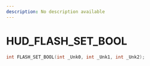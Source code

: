 ```yaml
---
description: No description available 
---
```


# HUD\_FLASH_SET_BOOL

```cpp
int FLASH_SET_BOOL(int _Unk0, int _Unk1, int _Unk2);
```